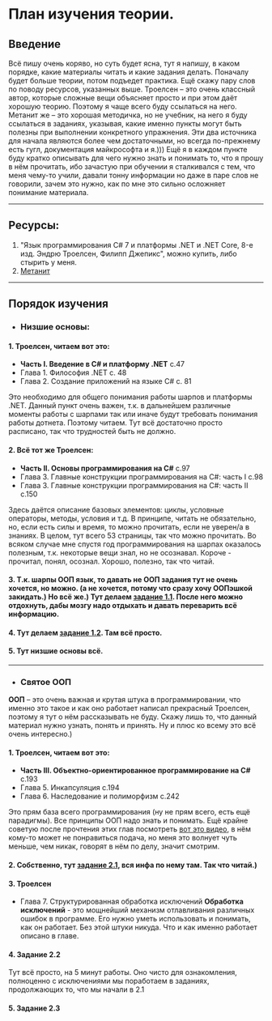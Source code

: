 # План изучения теории.

## Введение

Всё пишу очень коряво, но суть будет ясна, тут я напишу, в каком порядке, какие материалы читать и какие задания делать. Поначалу будет больше теории, потом подъедет практика. Ещё скажу пару слов по поводу ресурсов, указанных выше. Троелсен – это очень классный автор, которые сложные вещи объясняет просто и при этом даёт хорошую теорию. Поэтому я чаще всего буду ссылаться на него. Метанит же – это хорошая методичка, но не учебник, на него я буду ссылаться в заданиях, указывая, какие именно пункты могут быть полезны при выполнении конкретного упражнения. Эти два источника для начала являются более чем достаточными, но всегда по-прежнему есть гугл, документация майкрософта и я.))) Ещё я в каждом пункте буду кратко описывать для чего нужно знать и понимать то, что я прошу в нём прочитать, ибо зачастую при обучении я сталкивался с тем, что меня чему-то учили, давали тонну информации но даже в паре слов не говорили, зачем это нужно, как по мне это сильно осложняет понимание материала.

____

## Ресурсы:
1. "Язык программирования C# 7 и платформы .NET и .NET Core, 8-е изд. Эндрю Троелсен, Филипп Джепикс", можно купить, либо стырить у меня.
2. [Метанит](https://metanit.com/sharp/tutorial/)

____

## Порядок изучения

- ### Низшие основы:

#### 1. Троелсен, читаем вот это:
- **Часть I. Введение в C# и платформу .NET** с.47
- Глава 1. Философия .NET                     с. 48
- Глава 2. Создание приложений на языке C#    с. 81

Это необходимо для общего понимания работы шарпов и платформы .NET. Данный пункт очень важен, т.к. в дальнейшем различные моменты работы с шарпами так или иначе будут требовать понимания работы дотнета. Поэтому читаем. Тут всё достаточно просто расписано, так что трудностей быть не должно.

#### 2. Всё тот же Троелсен:
- **Часть II. Основы программирования на C#** с.97
- Глава 3. Главные конструкции программирования на C#: часть I с.98
- Глава 3. Главные конструкции программирования на C#: часть II с.150

Здесь даётся описание базовых элементов: циклы, условные операторы, методы, условия и т.д. В принципе, читать не обязательно, но, если есть силы и время, то можно прочитать, если не уверен/а в знаниях. В целом, тут всего 53 страницы, так что можно прочитать. Во всяком случае мне спустя год программирования на шарпах оказалось полезным, т.к. некоторые вещи знал, но не осознавал. Короче - прочитал, понял, осознал. Хорошо, полезно, так что читай.

#### 3. Т.к. шарпы ООП язык, то давать не ООП задания тут не очень хочется, но можно. (а не хочется, потому что сразу хочу ООПэшкой закидать.) Но всё же.) Тут делаем [задание 1.1](https://github.com/ArtemGB/Csharp-Learning-Course/blob/master/%D0%97%D0%B0%D0%B4%D0%B0%D0%BD%D0%B8%D1%8F.md#%D0%B7%D0%B0%D0%B4%D0%B0%D0%BD%D0%B8%D0%B5-11). После него можно отдохнуть, дабы мозгу надо отдыхать и давать переварить всё информацию.

#### 4. Тут делаем [задание 1.2](https://github.com/ArtemGB/Csharp-Learning-Course/blob/master/%D0%97%D0%B0%D0%B4%D0%B0%D0%BD%D0%B8%D1%8F.md#%D0%B7%D0%B0%D0%B4%D0%B0%D0%BD%D0%B8%D0%B5-12). Там всё просто.

#### 5. Тут низшие основы всё.

____

- ### Святое ООП

**ООП** – это очень важная и крутая штука в программировании, что именно это такое и как оно работает написал прекрасный Троелсен, поэтому я тут о нём рассказывать не буду. Скажу лишь то, что данный материал нужно узнать, понять и принять. Ну и плюс ко всему это всё очень интересно.)

#### 1. Троелсен, читаем вот это:
- **Часть III. Объектно-ориентированное программирование на C#** с.193
- Глава 5. Инкапсуляция с.194
- Глава 6. Наследование и полиморфизм с.242

Это прям база всего программирования (ну не прям всего, есть ещё парадигмы). Все принципы ООП надо знать и понимать. Ещё крайне советую после прочтения этих глав посмотреть [вот это видео](https://www.youtube.com/watch?v=BHNt1fcg8iw), в нём кому-то может не понравиться подача, но меня это волнует чуть меньше, чем никак, говорят в нём по делу, значит смотрим.

#### 2.	Собственно, тут [задание 2.1](https://github.com/ArtemGB/Csharp-Learning-Course/blob/master/%D0%97%D0%B0%D0%B4%D0%B0%D0%BD%D0%B8%D1%8F.md#%D0%B7%D0%B0%D0%B4%D0%B0%D0%BD%D0%B8%D0%B5-21), вся инфа по нему там. Так что читай.)

#### 3. Троелсен
- Глава 7. Структурированная обработка исключений
**Обработка исключений** - это мощнейший механизм отлавливания различных ошибок в программе. Его нужно уметь использовать и понимать, как он работает. Без этой штуки никуда. Что и как именно работает описано в главе.

#### 4. Задание 2.2 
Тут всё просто, на 5 минут работы. Оно чисто для ознакомления, полноценно с исключениями мы поработаем в заданиях, продолжающих то, что мы начали в 2.1

#### 5. Задание 2.3

